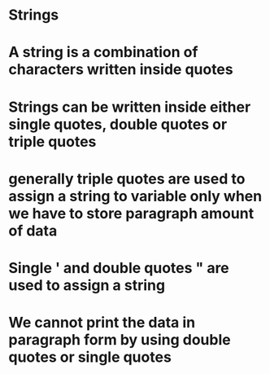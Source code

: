 # Strings
# A string is a combination of characters written inside quotes
# Strings can be written inside either single quotes, double quotes or triple quotes
# generally triple quotes are used to assign a string to variable only when we have to store paragraph amount of data
# Single ' and double quotes " are used to assign a string
# We cannot print the data in paragraph form by using double quotes or single quotes
